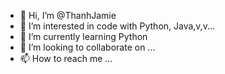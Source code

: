 - 👋 Hi, I’m @ThanhJamie
- 👀 I’m interested in code with Python, Java,v,v...
- 🌱 I’m currently learning Python
- 💞️ I’m looking to collaborate on ...
- 📫 How to reach me ...

<!---
ThanhJamie/ThanhJamie is a ✨ special ✨ repository because its `README.md` (this file) appears on your GitHub profile.
You can click the Preview link to take a look at your changes.
--->
